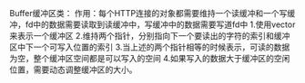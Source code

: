 Buffer缓冲区类：
作用：每个HTTP连接的对象都需要维持一个读缓冲和一个写缓冲，fd中的数据需要读取到读缓冲中，写缓冲中的数据需要写道fd中
1.使用vector<char>来表示一个缓冲区
2.维持两个指针，分别指向下一个要读出的字符的索引和缓冲区中下一个可写入位置的索引
3.当上述的两个指针相等的时候表示，可读的数据为空，整个缓冲区空间都是可以写入的空间
4.如果写入的数据大于缓冲区的空闲位置，需要动态调整缓冲区的大小。
